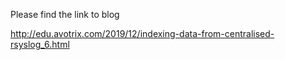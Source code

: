 Please find the link to blog

http://edu.avotrix.com/2019/12/indexing-data-from-centralised-rsyslog_6.html

